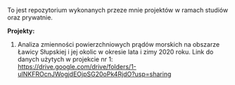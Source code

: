To jest repozytorium wykonanych przeze mnie projektów w ramach studiów oraz prywatnie.

**Projekty:**
1. Analiza zmienności powierzchniowych prądów morskich na obszarze Ławicy Słupskiej i jej okolic w okresie lata i zimy 2020 roku.
   Link do danych użytych w projekcie nr 1: https://drive.google.com/drive/folders/1-ulNKFROcnJWogjdEOjpSG20oPk4RjdO?usp=sharing
